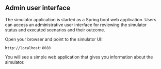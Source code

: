 ## Admin user interface

The simulator application is started as a Spring boot web application. Users can access an administrative user interface
for reviewing the simulator status and executed scenarios and their outcome.

Open your browser and point to the simulator UI:

```
http://localhost:8080
```

You will see a simple web application that gives you information about the simulator.
